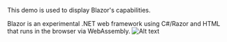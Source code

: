 
This demo is used to display Blazor's capabilities.

Blazor is an experimental .NET web framework using C#/Razor and HTML that runs in the browser via WebAssembly.
![Alt text]( Blazor_Encrypt_Sample/Screenshot_1.jpg?raw=true "A screenshot.")
